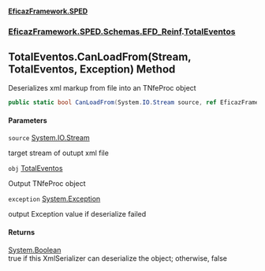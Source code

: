 #### [EficazFramework.SPED](EficazFrameworkSPED.md 'EficazFramework SPED')
### [EficazFramework.SPED.Schemas.EFD_Reinf](EficazFramework.SPED.Schemas.EFD_Reinf.md 'EficazFramework.SPED.Schemas.EFD_Reinf').[TotalEventos](EficazFramework.SPED.Schemas.EFD_Reinf/TotalEventos.md 'EficazFramework.SPED.Schemas.EFD_Reinf.TotalEventos')

## TotalEventos.CanLoadFrom(Stream, TotalEventos, Exception) Method

Deserializes xml markup from file into an TNfeProc object

```csharp
public static bool CanLoadFrom(System.IO.Stream source, ref EficazFramework.SPED.Schemas.EFD_Reinf.TotalEventos obj, ref System.Exception exception);
```
#### Parameters

<a name='EficazFramework.SPED.Schemas.EFD_Reinf.TotalEventos.CanLoadFrom(System.IO.Stream,EficazFramework.SPED.Schemas.EFD_Reinf.TotalEventos,System.Exception).source'></a>

`source` [System.IO.Stream](https://docs.microsoft.com/en-us/dotnet/api/System.IO.Stream 'System.IO.Stream')

target stream of outupt xml file

<a name='EficazFramework.SPED.Schemas.EFD_Reinf.TotalEventos.CanLoadFrom(System.IO.Stream,EficazFramework.SPED.Schemas.EFD_Reinf.TotalEventos,System.Exception).obj'></a>

`obj` [TotalEventos](EficazFramework.SPED.Schemas.EFD_Reinf/TotalEventos.md 'EficazFramework.SPED.Schemas.EFD_Reinf.TotalEventos')

Output TNfeProc object

<a name='EficazFramework.SPED.Schemas.EFD_Reinf.TotalEventos.CanLoadFrom(System.IO.Stream,EficazFramework.SPED.Schemas.EFD_Reinf.TotalEventos,System.Exception).exception'></a>

`exception` [System.Exception](https://docs.microsoft.com/en-us/dotnet/api/System.Exception 'System.Exception')

output Exception value if deserialize failed

#### Returns
[System.Boolean](https://docs.microsoft.com/en-us/dotnet/api/System.Boolean 'System.Boolean')  
true if this XmlSerializer can deserialize the object; otherwise, false